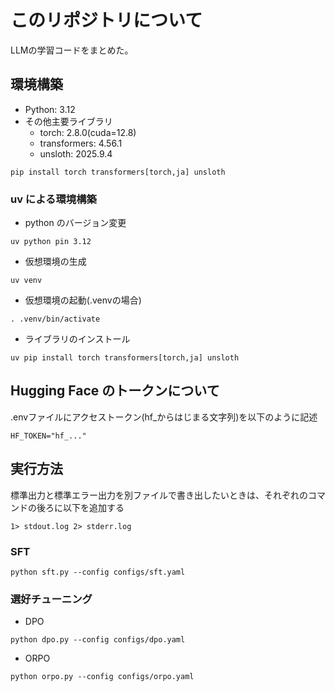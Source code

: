# このリポジトリについて
LLMの学習コードをまとめた。

## 環境構築
- Python: 3.12
- その他主要ライブラリ
    - torch: 2.8.0(cuda=12.8)
    - transformers: 4.56.1
    - unsloth: 2025.9.4

```
pip install torch transformers[torch,ja] unsloth
```
### uv による環境構築
- python のバージョン変更
```
uv python pin 3.12
```
- 仮想環境の生成
```
uv venv
```
- 仮想環境の起動(.venvの場合)
```
. .venv/bin/activate
```
- ライブラリのインストール
```
uv pip install torch transformers[torch,ja] unsloth
```

## Hugging Face のトークンについて
.envファイルにアクセストークン(hf_からはじまる文字列)を以下のように記述
```
HF_TOKEN="hf_..."
```

## 実行方法
標準出力と標準エラー出力を別ファイルで書き出したいときは、それぞれのコマンドの後ろに以下を追加する
```
1> stdout.log 2> stderr.log
```
### SFT
```
python sft.py --config configs/sft.yaml
```
### 選好チューニング
- DPO
```
python dpo.py --config configs/dpo.yaml
```
- ORPO
```
python orpo.py --config configs/orpo.yaml
```